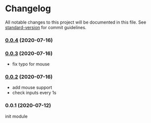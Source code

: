 # Changelog

All notable changes to this project will be documented in this file. See [standard-version](https://github.com/conventional-changelog/standard-version) for commit guidelines.

### [0.0.4](https://github.com/xtoolkit/nuxtjs-device/compare/v0.0.3...v0.0.4) (2020-07-16)

### [0.0.3](https://github.com/xtoolkit/nuxtjs-device/compare/v0.0.2...v0.0.3) (2020-07-16)

- fix typo for mouse

### [0.0.2](https://github.com/xtoolkit/nuxtjs-device/compare/v0.0.1...v0.0.2) (2020-07-16)

- add mouse support
- check inputs every 1s

### 0.0.1 (2020-07-12)

init module
